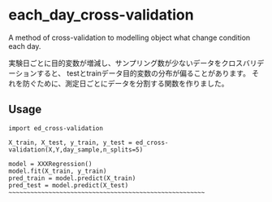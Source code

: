 # each_day_cross-validation
A method of cross-validation to modelling object what change condition each day.

実験日ごとに目的変数が増減し、サンプリング数が少ないデータをクロスバリデーションすると、
testとtrainデータ目的変数の分布が偏ることがあります。
それを防ぐために、測定日ごとにデータを分割する関数を作りました。

## Usage
```
import ed_cross-validation

X_train, X_test, y_train, y_test = ed_cross-validation(X,Y,day_sample,n_splits=5)

model = XXXRegression()
model.fit(X_train, y_train)
pred_train = model.predict(X_train)
pred_test = model.predict(X_test)
~~~~~~~~~~~~~~~~~~~~~~~~~~~~~~~~~~~~~~~~~~~~~~~~~~~~~~
```
